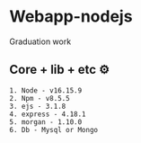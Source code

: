 # Webapp-nodejs
 Graduation work










## Core + lib + etc ⚙
```
1. Node - v16.15.9
2. Npm - v8.5.5
3. ejs - 3.1.8
4. express - 4.18.1
5. morgan - 1.10.0
6. Db - Mysql or Mongo
```